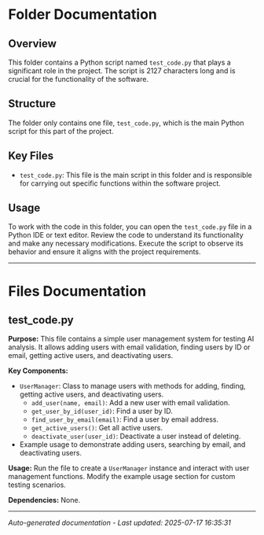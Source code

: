 # Folder Documentation

## Overview
This folder contains a Python script named `test_code.py` that plays a significant role in the project. The script is 2127 characters long and is crucial for the functionality of the software.

## Structure
The folder only contains one file, `test_code.py`, which is the main Python script for this part of the project.

## Key Files
- `test_code.py`: This file is the main script in this folder and is responsible for carrying out specific functions within the software project.

## Usage
To work with the code in this folder, you can open the `test_code.py` file in a Python IDE or text editor. Review the code to understand its functionality and make any necessary modifications. Execute the script to observe its behavior and ensure it aligns with the project requirements.

---

# Files Documentation

## test_code.py

**Purpose:** This file contains a simple user management system for testing AI analysis. It allows adding users with email validation, finding users by ID or email, getting active users, and deactivating users.

**Key Components:**
- `UserManager`: Class to manage users with methods for adding, finding, getting active users, and deactivating users.
  - `add_user(name, email)`: Add a new user with email validation.
  - `get_user_by_id(user_id)`: Find a user by ID.
  - `find_user_by_email(email)`: Find a user by email address.
  - `get_active_users()`: Get all active users.
  - `deactivate_user(user_id)`: Deactivate a user instead of deleting.
- Example usage to demonstrate adding users, searching by email, and deactivating users.

**Usage:** Run the file to create a `UserManager` instance and interact with user management functions. Modify the example usage section for custom testing scenarios.

**Dependencies:** None.

---
*Auto-generated documentation - Last updated: 2025-07-17 16:35:31*
